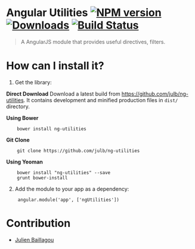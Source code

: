 # Angular Utilities [![NPM version][npm-image]][npm-url] [![Downloads][downloads-image]][npm-url] [![Build Status][travis-image]][travis-url]
> A AngularJS module that provides useful directives, filters.

How can I install it?
============
1) Get the library:

**Direct Download**
Download a latest build from https://github.com/julb/ng-utilities. It contains development and minified production files in `dist/` directory.

**Using Bower**
        
        bower install ng-utilities
                
**Git Clone**
        
        git clone https://github.com/julb/ng-utilities
        
**Using Yeoman**

        bower install "ng-utilities" --save
        grunt bower-install
                
2) Add the module to your app as a dependency:

        angular.module('app', ['ngUtilities'])

Contribution
=============
 * [Julien Baillagou](https://github.com/julb)

[downloads-image]: http://img.shields.io/npm/dm/ng-utilities.svg
[npm-url]: https://npmjs.org/package/ng-utilities
[npm-image]: http://img.shields.io/npm/v/ng-utilities.svg

[travis-url]: https://travis-ci.org/julb/ng-utilities
[travis-image]: https://travis-ci.org/julb/ng-utilities.svg
